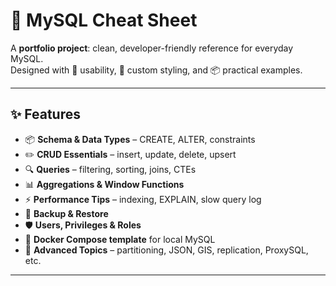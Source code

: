 # 🐬 MySQL Cheat Sheet

A **portfolio project**: clean, developer-friendly reference for everyday MySQL.  
Designed with 🚀 usability, 🎨 custom styling, and 📦 practical examples.

---

## ✨ Features
- 📦 **Schema & Data Types** – CREATE, ALTER, constraints  
- ✏️ **CRUD Essentials** – insert, update, delete, upsert  
- 🔍 **Queries** – filtering, sorting, joins, CTEs  
- 📊 **Aggregations & Window Functions**  
- ⚡ **Performance Tips** – indexing, EXPLAIN, slow query log  
- 💾 **Backup & Restore**  
- 🛡️ **Users, Privileges & Roles**  
- 🐳 **Docker Compose template** for local MySQL  
- 🔮 **Advanced Topics** – partitioning, JSON, GIS, replication, ProxySQL, etc.

---
